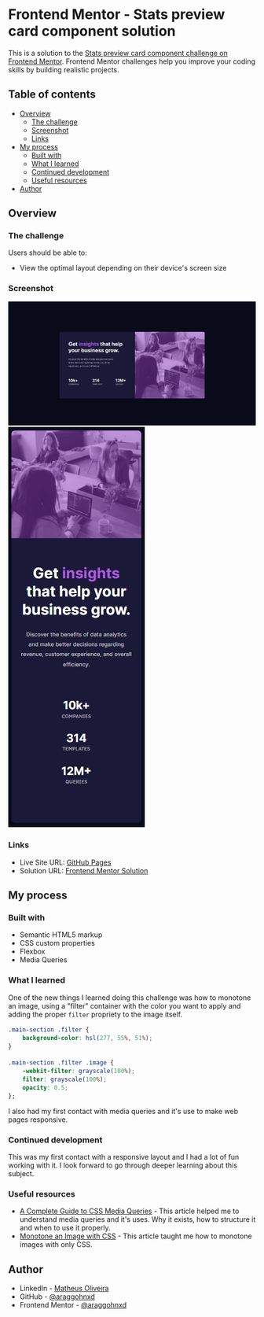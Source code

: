 # Frontend Mentor - Stats preview card component solution

This is a solution to the [Stats preview card component challenge on Frontend Mentor](https://www.frontendmentor.io/challenges/stats-preview-card-component-8JqbgoU62). Frontend Mentor challenges help you improve your coding skills by building realistic projects. 

## Table of contents

- [Overview](#overview)
  - [The challenge](#the-challenge)
  - [Screenshot](#screenshot)
  - [Links](#links)
- [My process](#my-process)
  - [Built with](#built-with)
  - [What I learned](#what-i-learned)
  - [Continued development](#continued-development)
  - [Useful resources](#useful-resources)
- [Author](#author)


## Overview

### The challenge

Users should be able to:

- View the optimal layout depending on their device's screen size

### Screenshot

![Desktop](https://github.com/araggohnxd/stats-preview-card-component/blob/master/images/desktop-screenshot.jpg?raw=true)
![Mobile](https://github.com/araggohnxd/stats-preview-card-component/blob/master/images/mobile-screenshot.jpg?raw=true)

### Links

- Live Site URL: [GitHub Pages](https://araggohnxd.github.io/stats-preview-card-component/) 
- Solution URL: [Frontend Mentor Solution](https://www.frontendmentor.io/solutions/responsive-card-component-using-flexbox-and-media-queries-_xWOUXXSM)


## My process

### Built with

- Semantic HTML5 markup
- CSS custom properties
- Flexbox
- Media Queries

### What I learned

One of the new things I learned doing this challenge was how to monotone an image, using a "filter" container with the color you want to apply and adding the proper `filter` propriety to the image itself.

```css
.main-section .filter {
    background-color: hsl(277, 55%, 51%);
}

.main-section .filter .image {
    -webkit-filter: grayscale(100%);
    filter: grayscale(100%);
    opacity: 0.5;
};
```

I also had my first contact with media queries and it's use to make web pages responsive.

### Continued development

This was my first contact with a responsive layout and I had a lot of fun working with it. I look forward to go through deeper learning about this subject.

### Useful resources

- [A Complete Guide to CSS Media Queries](https://css-tricks.com/a-complete-guide-to-css-media-queries/) - This article helped me to understand media queries and it's uses. Why it exists, how to structure it and when to use it properly.
- [Monotone an Image with CSS](https://css-tricks.com/snippets/css/monotone-image-css/) - This article taught me how to monotone images with only CSS.

## Author

- LinkedIn - [Matheus Oliveira](http://www.linkedin.com/in/moliveirac)
- GitHub - [@araggohnxd](https://github.com/araggohnxd)
- Frontend Mentor - [@araggohnxd](https://www.frontendmentor.io/profile/araggohnxd)
